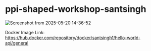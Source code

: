 # ppi-shaped-workshop-santsingh

![Screenshot from 2025-05-20 14-36-52](https://github.com/user-attachments/assets/349ec6de-83e4-49a4-9d45-0db8b7229493)

Docker Image Link: https://hub.docker.com/repository/docker/santsingh1/hello-world-api/general
